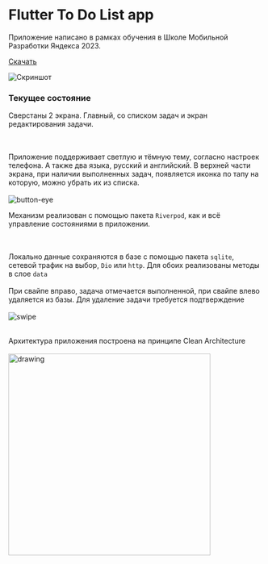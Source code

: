 # Flutter To Do List app

Приложение написано в рамках обучения в Школе Мобильной Разработки Яндекса 2023.

[Скачать](https://github.com/smirnovdevel/to_do_list/releases/download/v.1.0.0-todo/app-release.apk)

![Скриншот](https://github.com/smirnovdevel/to_do_list/assets/122177529/4dd42411-f173-4a12-9207-1cecf4db4577)

### Текущее состояние

Сверстаны 2 экрана. Главный, со списком задач и экран редактирования задачи.

<br><br>
Приложение поддерживает светлую и тёмную тему, согласно настроек телефона. А также два языка, русский и английский. В верхней части экрана, при наличии выполненных задач, появляется иконка по тапу на которую, можно убрать их из списка. 
<br><br>
![button-eye](https://github.com/smirnovdevel/to_do_list/assets/122177529/ddd16adb-c1a4-47a6-b4b0-01507c2a357a)

Механизм реализован с помощью пакета `Riverpod`, как и всё управление состояниями в приложении.

<br><br>
Локально данные сохраняются в базе с помощью пакета `sqlite`, сетевой трафик на выбор, `Dio` или `http`. Для обоих реализованы методы в слое `data`
<br><br>
При свайпе вправо, задача отмечается выполненной, при свайпе влево удаляется из базы. Для удаление задачи требуется подтверждение
<br><br>
![swipe](https://github.com/smirnovdevel/to_do_list/assets/122177529/6cd9e65e-fb51-4c1c-81b1-86c19b793343)

<br>
Архитектура приложения построена на принципе Clean Architecture
<br><br>

<img src="https://github.com/smirnovdevel/to_do_list/assets/122177529/c847de1d-1dc9-4e29-ba82-67e763603701" alt="drawing" width="400"/>